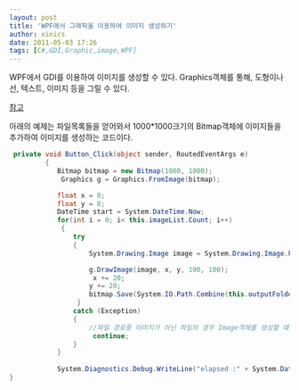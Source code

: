 ```yaml
---
layout: post
title: 'WPF에서 그래픽을 이용하여 이미지 생성하기'
author: xinics
date: 2011-05-03 17:26
tags: [C#,GDI,Graphic,image,WPF]
---
```

WPF에서 GDI를 이용하여 이미지를 생성할 수 있다.
Graphics객체를 통해, 도형이나 선, 텍스트, 이미지 등을 그릴 수 있다.

[참고](http://msdn.microsoft.com/ko-kr/library/system.drawing.graphics.aspx)

아래의 예제는 파일목록들을 얻어와서 1000*1000크기의 Bitmap객체에 이미지들을 추가하여 이미지를 생성하는 코드이다.

```C#
 private void Button_Click(object sender, RoutedEventArgs e)
         { 
            Bitmap bitmap = new Bitmap(1000, 1000);
             Graphics g = Graphics.FromImage(bitmap); 

            float x = 0;
            float y = 0;
            DateTime start = System.DateTime.Now; 
            for(int i = 0; i< this.imageList.Count; i++)
             { 
                try 
                { 
                    System.Drawing.Image image = System.Drawing.Image.FromFile(this.imageList[i]);

                    g.DrawImage(image, x, y, 100, 100);
                     x += 20; 
                    y += 20; 
                    bitmap.Save(System.IO.Path.Combine(this.outputFolderPath, "test" + i.ToString() + ".png"));
                 } 
                catch (Exception) 
                { 
                    //파일 경로중 이미지가 아닌 파일의 경우 Image객체를 생성할 때, 예외가 발생한다.
                     continue; 
                } 
            } 
             
            System.Diagnostics.Debug.WriteLine("elapsed :" + System.DateTime.Now.Subtract(start).TotalSeconds.ToString());
}
```